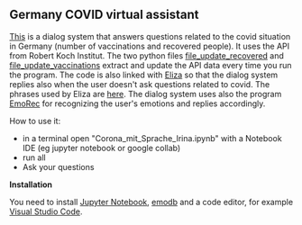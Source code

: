 ## Germany COVID virtual assistant

[This](Corona_mit_Sprache_Irina.ipynb) is a dialog system that answers questions related to the covid situation in Germany (number of vaccinations and recovered people).
It uses the API from Robert Koch Institut. The two python files [file_update_recovered](file_update_recovered.py) and [file_update_vaccinations](file_update_vaccinations.py) extract and update the API data every time you run the program.
The code is also linked with [Eliza](eliza.py) so that the dialog system replies also when the user doesn't ask questions related to covid. The phrases used by Eliza are [here](deutsch.txt).
The dialog system uses also the program [EmoRec](emorec.py) for recognizing the user's emotions and replies accordingly.

How to use it:
<ul>
<li>in a terminal open "Corona_mit_Sprache_Irina.ipynb" with a Notebook IDE (eg  jupyter notebook or google collab)</li>
<li>run all</li>
<li>Ask your questions</li>
</ul>

**Installation**

You need to install [Jupyter Notebook](https://jupyter.org/install), [emodb](http://emodb.bilderbar.info/docu/) and a code editor, for example [Visual Studio Code](https://code.visualstudio.com/download).

